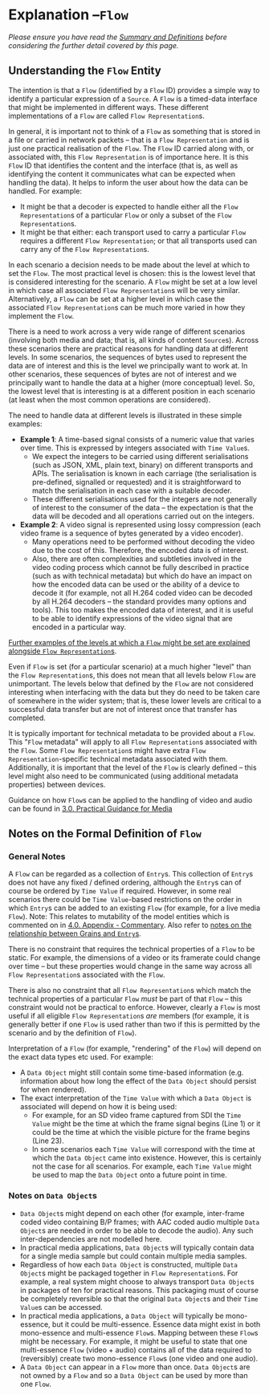 # Explanation &ndash;`Flow`

*Please ensure you have read the [Summary and Definitions](2.1._Summary_and_Definitions.md) before considering the further detail covered by this page.*

## Understanding the `Flow` Entity

The intention is that a `Flow` (identified by a `Flow` ID) provides a simple way to identify a particular expression of a `Source`. A `Flow` is a timed-data interface that might be implemented in different ways. These different implementations of a `Flow` are called `Flow Representation`s.

In general, it is important not to think of a `Flow` as something that is stored in a file or carried in network packets &ndash; that is a `Flow Representation` and is just one practical realisation of the `Flow`. The `Flow` ID carried along with, or associated with, this `Flow Representation` is of importance here. It is this `Flow` ID that identifies the content and the interface (that is, as well as identifying the content it communicates what can be expected when handling the data). It helps to inform the user about how the data can be handled. For example:

* It might be that a decoder is expected to handle either all the `Flow Representation`s of a particular `Flow` or only a subset of the `Flow Representation`s.
* It might be that either: each transport used to carry a particular `Flow` requires a different `Flow Representation`; or that all transports used can carry any of the `Flow Representation`s.

In each scenario a decision needs to be made about the level at which to set the `Flow`. The most practical level is chosen: this is the lowest level that is considered interesting for the scenario. A `Flow` might be set at a low level in which case all associated `Flow Representation`s will be very similar. Alternatively, a `Flow` can be set at a higher level in which case the associated `Flow Representation`s can be much more varied in how they implement the `Flow`.

There is a need to work across a very wide range of different scenarios (involving both media and data; that is, all kinds of content `Source`s). Across these scenarios there are practical reasons for handling data at different levels. In some scenarios, the sequences of bytes used to represent the data are of interest and this is the level we principally want to work at. In other scenarios, these sequences of bytes are not of interest and we principally want to handle the data at a higher (more conceptual) level. So, the lowest level that is interesting is at a different position in each scenario (at least when the most common operations are considered).

The need to handle data at different levels is illustrated in these simple examples:

* **Example 1**: A time-based signal consists of a numeric value that varies over time. This is expressed by integers associated with `Time Value`s.
   * We expect the integers to be carried using different serialisations (such as JSON, XML, plain text, binary) on different transports and APIs. The serialisation is known in each carriage (the serialisation is pre-defined, signalled or requested) and it is straightforward to match the serialisation in each case with a suitable decoder.
   * These different serialisations used for the integers are not generally of interest to the consumer of the data &ndash; the expectation is that the data will be decoded and all operations carried out on the integers.
* **Example 2**: A video signal is represented using lossy compression (each video frame is a sequence of bytes generated by a video encoder).
   * Many operations need to be performed without decoding the video due to the cost of this. Therefore, the encoded data is of interest.
   * Also, there are often complexities and subtleties involved in the video coding process which cannot be fully described in practice (such as with technical metadata) but which do have an impact on how the encoded data can be used or the ability of a device to decode it (for example, not all H.264 coded video can be decoded by all H.264 decoders &ndash; the standard provides many options and tools). This too makes the encoded data of interest, and it is useful to be able to identify expressions of the video signal that are encoded in a particular way.

[Further examples of the levels at which a `Flow` might be set are explained alongside `Flow Representation`s](2.4._Explanation_-_Flow_Representation.md#examples-of-flow-representations).

Even if `Flow` is set (for a particular scenario) at a much higher "level" than the `Flow Representation`s, this does not mean that all levels below `Flow` are unimportant. The levels below that defined by the `Flow` are not considered interesting when interfacing with the data but they do need to be taken care of somewhere in the wider system; that is, these lower levels are critical to a successful data transfer but are not of interest once that transfer has completed.

It is typically important for technical metadata to be provided about a `Flow`. This "`Flow` metadata" will apply to all `Flow Representation`s associated with the `Flow`. Some `Flow Representation`s might have extra `Flow Representation`-specific technical metadata associated with them. Additionally, it is important that the level of the `Flow` is clearly defined &ndash; this level might also need to be communicated (using additional metadata properties) between devices.

Guidance on how `Flow`s can be applied to the handling of video and audio can be found in [3.0. Practical Guidance for Media](3.0._Practical_Guidance_for_Media.md)

## Notes on the Formal Definition of `Flow`

### General Notes

A `Flow` can be regarded as a collection of `Entry`s. This collection of `Entry`s does not have any fixed / defined ordering, although the `Entry`s can of course be ordered by `Time Value` if required. However, in some real scenarios there could be `Time Value`-based restrictions on the order in which `Entry`s can be added to an existing `Flow` (for example, for a live media `Flow`). Note: This relates to mutability of the model entities which is commented on in [4.0. Appendix - Commentary](4.0._Appendix_-_Commentary.md#further-work). Also refer to [notes on the relationship between Grains and `Entry`s](4.0._Appendix_-_Commentary.md#address-mapping-of-the-identity-and-timing-model-to-grains).

There is no constraint that requires the technical properties of a `Flow` to be static. For example, the dimensions of a video or its framerate could change over time &ndash; but these properties would change in the same way across all `Flow Representation`s associated with the `Flow`.

There is also no constraint that all `Flow Representation`s which match the technical properties of a particular `Flow` _must_ be part of that `Flow` &ndash; this constraint would not be practical to enforce. However, clearly a `Flow` is most useful if all eligible `Flow Representation`s *are* members (for example, it is generally better if one `Flow` is used rather than two if this is permitted by the scenario and by the definition of `Flow`).

Interpretation of a `Flow` (for example, "rendering" of the `Flow`)  will depend on the exact data types etc used. For example:

* A `Data Object` might still contain some time-based information (e.g. information about how long the effect of the `Data Object` should persist for when rendered).
* The exact interpretation of the `Time Value` with which a `Data Object` is associated will depend on how it is being used:
  * For example, for an SD video frame captured from SDI the `Time Value` might be the time at which the frame signal begins (Line 1) or it could be the time at which the visible picture for the frame begins (Line 23).
  * In some scenarios each `Time Value` will correspond with the time at which the `Data Object` came into existence. However, this is certainly not the case for all scenarios. For example, each `Time Value` might be used to map the `Data Object` onto a future point in time.

### Notes on `Data Object`s

* `Data Object`s might depend on each other (for example, inter-frame coded video containing B/P frames; with AAC coded audio multiple `Data Object`s are needed in order to be able to decode the audio). Any such inter-dependencies are not modelled here.
* In practical media applications, `Data Object`s will typically contain data for a single media sample but could contain multiple media samples.
* Regardless of how each `Data Object` is constructed, multiple `Data Object`s might be packaged together in `Flow Representation`s. For example, a real system might choose to always transport `Data Object`s in packages of ten for practical reasons. This packaging must of course be completely reversible so that the original `Data Object`s and their `Time Value`s can be accessed.
* In practical media applications, a `Data Object` will typically be mono-essence, but it could be multi-essence. Essence data might exist in both mono-essence and multi-essence `Flow`s. Mapping between these `Flow`s might be necessary. For example, it might be useful to state that one multi-essence `Flow` (video + audio) contains all of the data required to (reversibly) create two mono-essence `Flow`s (one video and one audio).
* A `Data Object` can appear in a `Flow` more than once. `Data Object`s are not owned by a `Flow` and so a `Data Object` can be used by more than one `Flow`.
